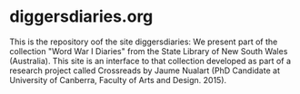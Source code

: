 # diggersdiaries.org
This is the repository oof the site diggersdiaries:
We present part of the collection "Word War I Diaries" from the State Library of New South Wales (Australia). This site is an interface to that collection developed as part of a research project called Crossreads by Jaume Nualart (PhD Candidate at University of Canberra, Faculty of Arts and Design. 2015).



